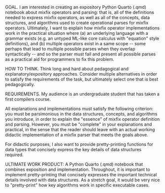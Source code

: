 GOAL.
I am interested in creating an expository Python Quarto (.qmd) notebook about mixfix operators and parsing: that is, all of the definitions needed to express mixfix operators, as well as all of the concepts, data structures, and algorithms used to create operational parses for mixfix operators. Ultimately, I want to explain how mixfix operator implementations work in the practical situation where (a) an underlying language with a grammar exists (e.g. an untyped ML-like core calculus with "equation" style definitions), and (b) multiple operators exist in a same scope -- some perhaps that lead to multiple possible parses when they overlap syntactically -- and so the parser must fail and present all possible parses as a practical aid for programmers to fix this problem.

HOW TO THINK.
Think long and hard about pedagogical and explanatory/expository approaches. Consider multiple alternatives in order to satisfy the requirements of the task, but ultimately select one that is best pedagogically.

REQUIREMENTS.
My audience is an undergraduate student that has taken a first compilers course.

All explanations and implementations must satisfy the following criterion: you must be parsimonious in the data structures, concepts, and algorithms you introduce, in order to explain the "essence" of mixfix operator definition and parsing. However, you must be "complete" in your explanations and practical, in the sense that the reader should leave with an actual working didactic implementation of a mixfix parser that meets the goals above.

For didactic purposes, I also want to provide pretty-printing functions for data types that concisely express the key details of data structures required.

ULTIMATE WORK PRODUCT:
A Python Quarto (.qmd) notebook that combines exposition and implementation. Throughout, it is important to implement pretty-printing that concisely expresses the important technical details involved with data structures. As a stretch goal, it would be very nice to "pretty-print" how key algorithms work in specific executable cases.
